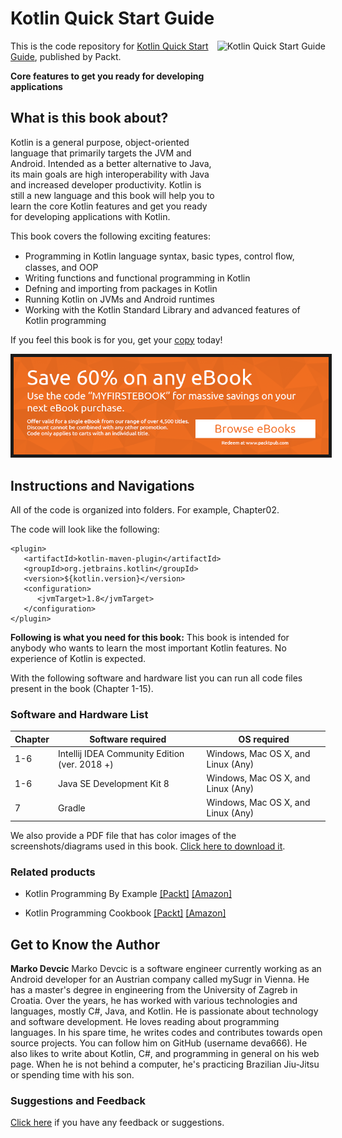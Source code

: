 # Kotlin Quick Start Guide

<a href="https://www.packtpub.com/application-development/kotlin-quick-start-guide?utm_source=github&utm_medium=repository&utm_campaign=9781789344189"><img src="https://d1ldz4te4covpm.cloudfront.net/sites/default/files/imagecache/ppv4_main_book_cover/9781789344189.png" alt="Kotlin Quick Start Guide" height="256px" align="right"></a>

This is the code repository for [Kotlin Quick Start Guide](https://www.packtpub.com/application-development/kotlin-quick-start-guide?utm_source=github&utm_medium=repository&utm_campaign=9781789344189), published by Packt.

**Core features to get you ready for developing applications**

## What is this book about?
Kotlin is a general purpose, object-oriented language that primarily targets the JVM and Android. Intended as a better alternative to Java, its main goals are high interoperability with Java and increased developer productivity. Kotlin is still a new language and this book will help you to learn the core Kotlin features and get you ready for developing applications with Kotlin.

This book covers the following exciting features:
* Programming in Kotlin language syntax, basic types, control ﬂow, classes, and OOP
*	Writing functions and functional programming in Kotlin
*	Defning and importing from packages in Kotlin
*	Running Kotlin on JVMs and Android runtimes
*	Working with the Kotlin Standard Library and advanced features of Kotlin programming

If you feel this book is for you, get your [copy](https://www.amazon.com/dp/1789344182) today!

<a href="https://www.packtpub.com/?utm_source=github&utm_medium=banner&utm_campaign=GitHubBanner"><img src="https://raw.githubusercontent.com/PacktPublishing/GitHub/master/GitHub.png" 
alt="https://www.packtpub.com/" border="5" /></a>


## Instructions and Navigations
All of the code is organized into folders. For example, Chapter02.

The code will look like the following:
```
<plugin>
   <artifactId>kotlin-maven-plugin</artifactId>
   <groupId>org.jetbrains.kotlin</groupId>
   <version>${kotlin.version}</version>
   <configuration>
      <jvmTarget>1.8</jvmTarget>
   </configuration>
</plugin>
```

**Following is what you need for this book:**
This book is intended for anybody who wants to learn the most important Kotlin features. No experience of Kotlin is expected.

With the following software and hardware list you can run all code files present in the book (Chapter 1-15).

### Software and Hardware List

| Chapter  | Software required                             | OS required                        |
| -------- | ----------------------------------------------| -----------------------------------|
| 1-6      | Intellij IDEA Community Edition (ver. 2018 +) | Windows, Mac OS X, and Linux (Any) |
| 1-6      | Java SE Development Kit 8                     | Windows, Mac OS X, and Linux (Any) |
| 7        | Gradle                                        | Windows, Mac OS X, and Linux (Any) |



We also provide a PDF file that has color images of the screenshots/diagrams used in this book. [Click here to download it](http://www.packtpub.com/sites/default/files/downloads/KotlinQuickStartGuide_ColorImages.pdf).


### Related products
* Kotlin Programming By Example [[Packt]](https://www.packtpub.com/application-development/kotlin-programming-example?utm_source=github&utm_medium=repository&utm_campaign=9781788474542) [[Amazon]](https://www.amazon.com/dp/1788474546)

* Kotlin Programming Cookbook [[Packt]](https://www.packtpub.com/application-development/kotlin-programming-cookbook?utm_source=github&utm_medium=repository&utm_campaign=9781788472142) [[Amazon]](https://www.amazon.com/dp/1788472144)

## Get to Know the Author
**Marko Devcic**
Marko Devcic is a software engineer currently working as an Android developer for an Austrian company called mySugr in Vienna. He has a master's degree in engineering from the University of Zagreb in Croatia. Over the years, he has worked with various technologies and languages, mostly C#, Java, and Kotlin. He is passionate about technology and software development. He loves reading about programming languages. In his spare time, he writes codes and contributes towards open source projects. You can follow him on GitHub (username deva666). He also likes to write about Kotlin, C#, and programming in general on his web page. When he is not behind a computer, he's practicing Brazilian Jiu-Jitsu or spending time with his son.


### Suggestions and Feedback
[Click here](https://docs.google.com/forms/d/e/1FAIpQLSdy7dATC6QmEL81FIUuymZ0Wy9vH1jHkvpY57OiMeKGqib_Ow/viewform) if you have any feedback or suggestions.
